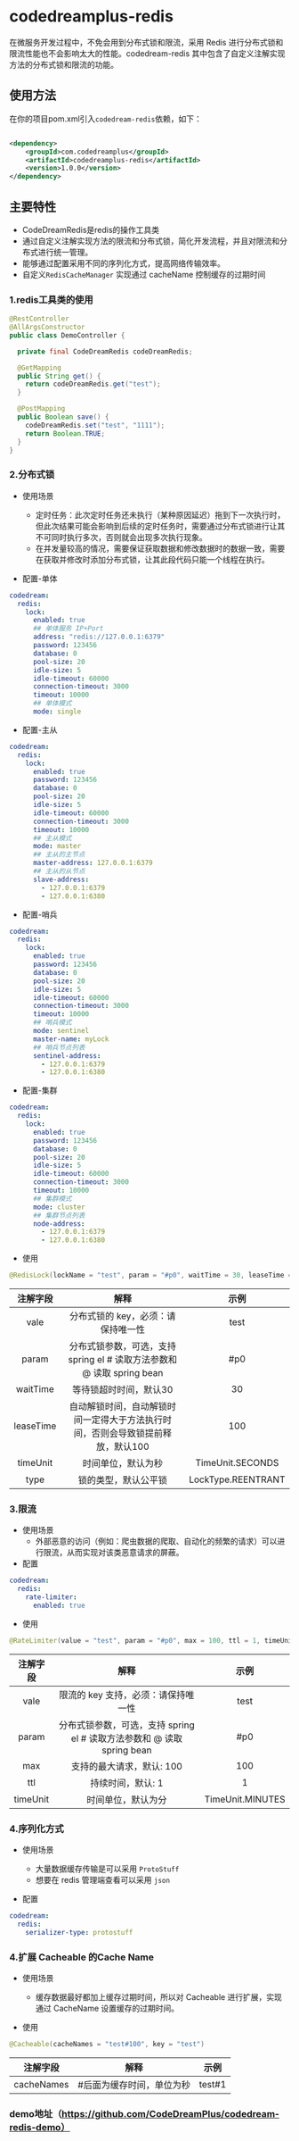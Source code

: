 # codedreamplus-redis

在微服务开发过程中，不免会用到分布式锁和限流，采用 Redis 进行分布式锁和限流性能也不会影响太大的性能。codedream-redis 其中包含了自定义注解实现方法的分布式锁和限流的功能。

## 使用方法

在你的项目pom.xml引入`codedream-redis`依赖，如下：

```xml

<dependency>
    <groupId>com.codedreamplus</groupId>
    <artifactId>codedreamplus-redis</artifactId>
    <version>1.0.0</version>
</dependency>
```

## 主要特性

* CodeDreamRedis是redis的操作工具类
* 通过自定义注解实现方法的限流和分布式锁，简化开发流程，并且对限流和分布式进行统一管理。
* 能够通过配置采用不同的序列化方式，提高网络传输效率。
* 自定义`RedisCacheManager` 实现通过 cacheName 控制缓存的过期时间

### 1.redis工具类的使用

```java
@RestController
@AllArgsConstructor
public class DemoController {

  private final CodeDreamRedis codeDreamRedis;

  @GetMapping
  public String get() {
    return codeDreamRedis.get("test");
  }

  @PostMapping
  public Boolean save() {
    codeDreamRedis.set("test", "1111");
    return Boolean.TRUE;
  }
}
```

### 2.分布式锁

- 使用场景
    - 定时任务：此次定时任务还未执行（某种原因延迟）拖到下一次执行时，但此次结果可能会影响到后续的定时任务时，需要通过分布式锁进行让其不可同时执行多次，否则就会出现多次执行现象。
    - 在并发量较高的情况，需要保证获取数据和修改数据时的数据一致，需要在获取并修改时添加分布式锁，让其此段代码只能一个线程在执行。

- 配置-单体

```yaml
codedream:
  redis:
    lock:
      enabled: true
      ## 单体服务 IP+Port
      address: "redis://127.0.0.1:6379"
      password: 123456
      database: 0
      pool-size: 20
      idle-size: 5
      idle-timeout: 60000
      connection-timeout: 3000
      timeout: 10000
      ## 单体模式
      mode: single
```

- 配置-主从

```yaml
codedream:
  redis:
    lock:
      enabled: true
      password: 123456
      database: 0
      pool-size: 20
      idle-size: 5
      idle-timeout: 60000
      connection-timeout: 3000
      timeout: 10000
      ## 主从模式
      mode: master
      ## 主从的主节点
      master-address: 127.0.0.1:6379
      ## 主从的从节点
      slave-address:
        - 127.0.0.1:6379
        - 127.0.0.1:6380
```

- 配置-哨兵

```yaml
codedream:
  redis:
    lock:
      enabled: true
      password: 123456
      database: 0
      pool-size: 20
      idle-size: 5
      idle-timeout: 60000
      connection-timeout: 3000
      timeout: 10000
      ## 哨兵模式
      mode: sentinel
      master-name: myLock
      ## 哨兵节点列表
      sentinel-address:
        - 127.0.0.1:6379
        - 127.0.0.1:6380
```

- 配置-集群

```yaml
codedream:
  redis:
    lock:
      enabled: true
      password: 123456
      database: 0
      pool-size: 20
      idle-size: 5
      idle-timeout: 60000
      connection-timeout: 3000
      timeout: 10000
      ## 集群模式
      mode: cluster
      ## 集群节点列表
      node-address:
        - 127.0.0.1:6379
        - 127.0.0.1:6380
```

- 使用

```java
@RedisLock(lockName = "test", param = "#p0", waitTime = 30, leaseTime = 100, timeUnit = TimeUnit.SECONDS, type = LockType.REENTRANT)
```

| 注解字段 | 解释 | 示例 |
|:---:|:---:|:---:|
| vale | 分布式锁的 key，必须：请保持唯一性 | test|
| param | 分布式锁参数，可选，支持 spring el # 读取方法参数和 @ 读取 spring bean | #p0 |
| waitTime | 等待锁超时时间，默认30 | 30 |
| leaseTime | 自动解锁时间，自动解锁时间一定得大于方法执行时间，否则会导致锁提前释放，默认100 | 100 |
| timeUnit | 时间单位，默认为秒 | TimeUnit.SECONDS |
| type | 锁的类型，默认公平锁 | LockType.REENTRANT |

### 3.限流

- 使用场景
    - 外部恶意的访问（例如：爬虫数据的爬取、自动化的频繁的请求）可以进行限流，从而实现对该类恶意请求的屏蔽。
- 配置

```yaml
codedream:
  redis:
    rate-limiter:
      enabled: true
```

- 使用

```java
@RateLimiter(value = "test", param = "#p0", max = 100, ttl = 1, timeUnit = TimeUnit.MINUTES)
```

| 注解字段 | 解释 | 示例 |
|:---:|:---:|:---:|
| vale | 限流的 key 支持，必须：请保持唯一性 | test|
| param | 分布式锁参数，可选，支持 spring el # 读取方法参数和 @ 读取 spring bean | #p0 |
| max | 支持的最大请求，默认: 100 | 100 |
| ttl | 持续时间，默认: 1 | 1 |
| timeUnit |                      时间单位，默认为分                      | TimeUnit.MINUTES |

### 4.序列化方式

- 使用场景
    - 大量数据缓存传输是可以采用 `ProtoStuff`
    - 想要在 redis 管理端查看可以采用 `json`

- 配置

```yaml
codedream:
  redis:
    serializer-type: protostuff
```

### 4.扩展 Cacheable 的Cache Name

- 使用场景
    - 缓存数据最好都加上缓存过期时间，所以对 Cacheable 进行扩展，实现通过 CacheName 设置缓存的过期时间。

- 使用

```java
@Cacheable(cacheNames = "test#100", key = "test")
```

| 注解字段 | 解释 | 示例 |
|:---:|:---:|:---:|
| cacheNames | #后面为缓存时间，单位为秒 | test#1 |

### demo地址（https://github.com/CodeDreamPlus/codedream-redis-demo）
